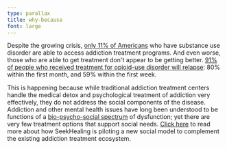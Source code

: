 ```yaml
---
type: parallax
title: why-because
font: large
---
```


Despite the growing crisis, <span class="emphasized-header">[only 11% of Americans](https://www.forbes.com/sites/danmunro/2015/04/27/inside-the-35-billion-addiction-treatment-industry/#14cda6fc17dc)</span> who have substance use disorder are able to access addiction treatment programs. And even worse, those who are able to get treatment don't appear to be getting better. <span class="emphasized-header">[91% of people who received treatment for opioid-use disorder will relapse](https://www.ncbi.nlm.nih.gov/pubmed/20669601)</span>: 80% within the first month, and 59% within the first week. 

This is happening because while traditional addiction treatment centers handle the medical detox and psychological treatment of addiction very effectively, they do not address the social components of the disease. Addiction and other mental health issues have long been understood to be functions of a <span class="emphasized-header">[bio-psycho-social spectrum](https://www.ncbi.nlm.nih.gov/pmc/articles/PMC1466742/)</span> of dysfunction; yet there are very few treatment options that support social needs. <span class="emphasized-header">[Click here](/heal/)</span> to read more about how SeekHealing is piloting a new social model to complement the existing addiction treatment ecosystem.  
